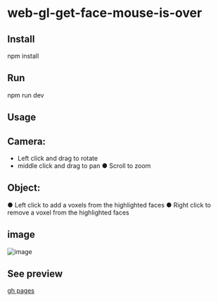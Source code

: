 # web-gl-get-face-mouse-is-over
## Install

npm install

## Run

npm run dev

## Usage


## Camera:
- Left click and drag to rotate
-  middle click and drag to pan
● Scroll to zoom
## Object:
● Left click to add a voxels from the highlighted faces
● Right click to remove a voxel from the highlighted faces
## image

![image](https://user-images.githubusercontent.com/66787043/226139708-499bd261-7b12-476b-96f2-455f04f4e59f.png)

## See preview


[gh pages](https://thiago099.github.io/voxel-modeler/)
